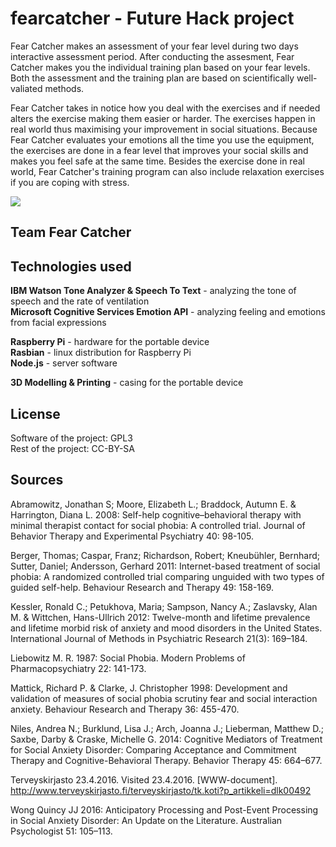 # fearcatcher - Future Hack project

Fear Catcher makes an assessment of your fear level during two days interactive assessment period. After conducting the assesment, Fear Catcher makes you the individual training plan based on your fear levels. Both the assessment and the training plan are based on scientifically well-valiated methods. 

Fear Catcher takes in notice how you deal with the exercises and if needed alters the exercise making them easier or harder. The exercises happen in real world thus maximising your improvement in social situations. Because Fear Catcher evaluates your emotions all the time you use the equipment, the exercises are done in a fear level that improves your social skills and makes you feel safe at the same time. Besides the exercise done in real world, Fear Catcher's training program can also include relaxation exercises if you are coping with stress.  

<img src="https://i.imgur.com/X0OjTCs.png">

## Team Fear Catcher

## Technologies used

**IBM Watson Tone Analyzer & Speech To Text** - analyzing the tone of speech and the rate of ventilation  
**Microsoft Cognitive Services Emotion API** - analyzing feeling and emotions from facial expressions   

**Raspberry Pi** - hardware for the portable device   
**Rasbian** - linux distribution for Raspberry Pi  
**Node.js** - server software  

**3D Modelling & Printing** - casing for the portable device

## License

Software of the project: GPL3  
Rest of the project: CC-BY-SA

## Sources

Abramowitz, Jonathan S; Moore, Elizabeth L.; Braddock, Autumn E. & Harrington, Diana L. 2008:  Self-help cognitive–behavioral therapy with minimal therapist contact for social phobia: A controlled trial. Journal of Behavior Therapy and Experimental Psychiatry 40: 98-105. 
 
Berger, Thomas; Caspar, Franz; Richardson, Robert; Kneubühler, Bernhard; Sutter, Daniel; Andersson, Gerhard 2011: Internet-based treatment of social phobia: A randomized controlled trial comparing unguided with two types of guided self-help. Behaviour Research and Therapy 49: 158-169.
 
Kessler, Ronald C.; Petukhova, Maria; Sampson, Nancy A.; Zaslavsky, Alan M. & Wittchen, Hans-Ullrich 2012: Twelve-month and lifetime prevalence and lifetime morbid risk of anxiety and mood disorders in the United States. International Journal of Methods in Psychiatric Research 21(3): 169–184. 
 
Liebowitz M. R. 1987: Social Phobia. Modern Problems of Pharmacopsychiatry 22: 141-173.
 
Mattick, Richard P. & Clarke, J. Christopher 1998: Development and validation of measures of social
phobia scrutiny fear and social interaction anxiety. Behaviour Research and Therapy 36: 455-470.
 
Niles, Andrea N.; Burklund, Lisa J.; Arch, Joanna J.; Lieberman, Matthew D.; Saxbe, Darby & Craske, Michelle G. 2014: Cognitive Mediators of Treatment for Social Anxiety Disorder: Comparing Acceptance and Commitment Therapy and Cognitive-Behavioral Therapy. Behavior Therapy 45: 664–677.
 
Terveyskirjasto 23.4.2016. Visited 23.4.2016. [WWW-document].  <http://www.terveyskirjasto.fi/terveyskirjasto/tk.koti?p_artikkeli=dlk00492> 
 
Wong Quincy JJ 2016: Anticipatory Processing and Post-Event Processing in Social Anxiety Disorder: An Update on the Literature. Australian Psychologist 51: 105–113. 
